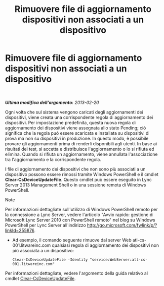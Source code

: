 ﻿---
title: Rimuovere file di aggiornamento dispositivi non associati a un dispositivo
TOCTitle: Rimuovere file di aggiornamento dispositivi non associati a un dispositivo
ms:assetid: ecebbf73-b456-4990-a91d-308b84d39404
ms:mtpsurl: https://technet.microsoft.com/it-it/library/JJ994084(v=OCS.15)
ms:contentKeyID: 52062468
ms.date: 08/24/2015
mtps_version: v=OCS.15
ms.translationtype: HT
---

# Rimuovere file di aggiornamento dispositivi non associati a un dispositivo

 

_**Ultima modifica dell'argomento:** 2013-02-20_

Ogni volta che sul sistema vengono caricati degli aggiornamenti dei dispositivi, viene creata una corrispondente regola di aggiornamento dei dispositivi. Per impostazione predefinita, questa nuova regola di aggiornamento dei dispositivi viene assegnata allo stato Pending; ciò significa che la regola può essere scaricata e installata su dispositivi di prova ma non su dispositivi in produzione. In questo modo, è possibile provare gli aggiornamenti prima di renderli disponibili agli utenti. In base ai risultati dei test, si accetta e distribuisce l'aggiornamento o lo si rifiuta ed elimina. Quando si rifiuta un aggiornamento, viene annullata l'associazione tra l'aggiornamento e la corrispondente regola.


I file di aggiornamento dei dispositivi che non sono più associati a un dispositivo possono essere rimossi tramite Windows PowerShell e il cmdlet **Clear-CsDeviceUpdateFile**. Questo cmdlet può essere eseguito in Lync Server 2013 Management Shell o in una sessione remota di Windows PowerShell.


> [!NOTE]
> Per informazioni dettagliate sull'utilizzo di Windows PowerShell remoto per la connessione a Lync Server, vedere l'articolo "Avvio rapido: gestione di Microsoft Lync Server 2010 con PowerShell remoto" nel blog su Windows PowerShell per Lync Server all'indirizzo <A href="http://go.microsoft.com/fwlink/p/?linkid=255876">http://go.microsoft.com/fwlink/p/?linkId=255876</A>.




  - Ad esempio, il comando seguente rimuove dal server Web atl-cs-001.litwareinc.com qualsiasi regola di aggiornamento dei dispositivi non più associata a un dispositivo:
    
        Clear-CsDeviceUpdateFile -Identity "service:WebServer:atl-cs-001.litwareinc.com"

Per informazioni dettagliate, vedere l'argomento della guida relativo al cmdlet [Clear-CsDeviceUpdateFile](https://docs.microsoft.com/en-us/powershell/module/skype/Clear-CsDeviceUpdateFile).

